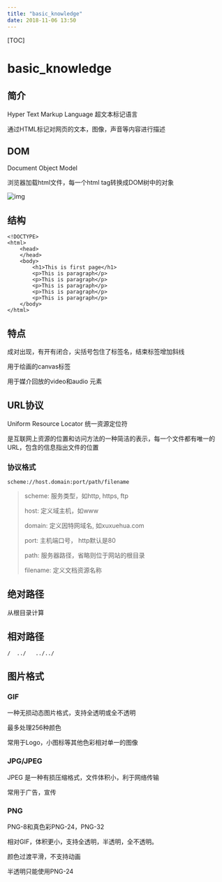 ```yaml
---
title: "basic_knowledge"
date: 2018-11-06 13:50
---
```


[TOC]

# basic_knowledge

## 简介

Hyper Text Markup Language 超文本标记语言

通过HTML标记对网页的文本，图像，声音等内容进行描述

## DOM

Document Object Model 

浏览器加载html文件，每一个html tag转换成DOM树中的对象

![img](https://www.w3schools.com/js/pic_htmltree.gif)

## 结构

```
<!DOCTYPE>
<html>
    <head>
    </head>
    <body>
        <h1>This is first page</h1>
        <p>This is paragraph</p>
        <p>This is paragraph</p>
        <p>This is paragraph</p>
        <p>This is paragraph</p>
        <p>This is paragraph</p>
    </body>
</html>
```

## 特点

成对出现，有开有闭合，尖括号包住了标签名，结束标签增加斜线

用于绘画的canvas标签

用于媒介回放的video和audio 元素

## URL协议

Uniform Resource Locator 统一资源定位符

是互联网上资源的位置和访问方法的一种简洁的表示，每一个文件都有唯一的URL，包含的信息指出文件的位置

### 协议格式

```
scheme://host.domain:port/path/filename
```

> scheme: 服务类型，如http, https, ftp
> 
> host: 定义域主机，如www
> 
> domain: 定义因特网域名, 如xuxuehua.com
> 
> port: 主机端口号， http默认是80
> 
> path: 服务器路径，省略则位于网站的根目录
> 
> filename: 定义文档资源名称

## 绝对路径

从根目录计算

## 相对路径

```
/  ../   ../../  
```

## 图片格式

### GIF

一种无损动态图片格式，支持全透明或全不透明

最多处理256种颜色

常用于Logo，小图标等其他色彩相对单一的图像

### JPG/JPEG

JPEG 是一种有损压缩格式，文件体积小，利于网络传输

常用于广告，宣传

### PNG

PNG-8和真色彩PNG-24，PNG-32

相对GIF，体积更小，支持全透明，半透明，全不透明。

颜色过渡平滑，不支持动画

半透明只能使用PNG-24

# 
